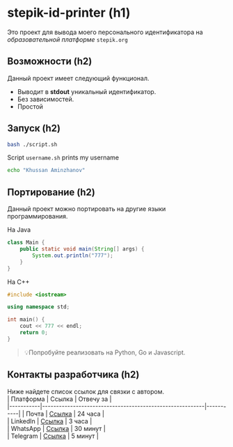 # stepik-id-printer (h1)
Это проект для вывода моего персонального идентификатора на *образовательной платформе* ```stepik.org```
## Возможности (h2)
Данный проект имеет следующий функционал.
* Выводит в **stdout** уникальный идентификатор.
* Без зависимостей.
* Простой
## Запуск (h2)
```bash
bash ./script.sh
```   
   
Script ```username.sh``` prints my username   

```bash
echo "Khussan Aminzhanov"
```   
## Портирование (h2)
Данный проект можно портировать на другие языки программирования. 

На Java
```Java
class Main {
	public static void main(String[] args) {
		System.out.println("777");
	}
}
```
На C++
```C++
#include <iostream>

using namespace std;

int main() {
	cout << 777 << endl;
	return 0;
}
```
>:bulb:Попробуйте реализовать на Python, Go и Javascript.
## Контакты разработчика (h2)
Ниже найдете список ссылок для связки с автором.  
| Платформа | Ссылка                                                   | Отвечу за |  
|-----------|----------------------------------------------------------|-----------|
| Почта     | [Ссылка](https://github.com/KhussanAminzhanov/jusan-git) | 24 часа   |  
| LinkedIn  | [Ссылка](https://github.com/KhussanAminzhanov/jusan-git) | 3 часа    |  
| WhatsApp  | [Ссылка](https://github.com/KhussanAminzhanov/jusan-git) | 30 минут  |  
| Telegram  | [Ссылка](https://github.com/KhussanAminzhanov/jusan-git) | 5 минут   |   
